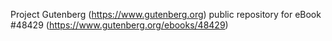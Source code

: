 Project Gutenberg (https://www.gutenberg.org) public repository for eBook #48429 (https://www.gutenberg.org/ebooks/48429)
